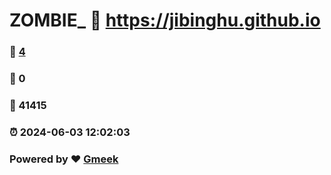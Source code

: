 # ZOMBIE_ :link: https://jibinghu.github.io 
### :page_facing_up: [4](https://jibinghu.github.io/tag.html) 
### :speech_balloon: 0 
### :hibiscus: 41415 
### :alarm_clock: 2024-06-03 12:02:03 
### Powered by :heart: [Gmeek](https://github.com/Meekdai/Gmeek)
